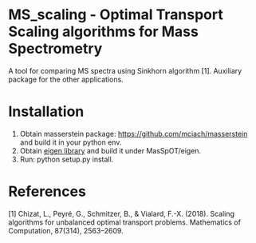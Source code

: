MS_scaling - Optimal Transport Scaling algorithms for Mass Spectrometry
=======================================================================

A tool for comparing MS spectra using Sinkhorn algorithm [1]. Auxiliary package for the other applications.

# Installation

1. Obtain masserstein package: https://github.com/mciach/masserstein and build it in your python
 env.
2. Obtain [eigen library](eigen.tuxfamily.org) and build it under MasSpOT/eigen.
3. Run: python setup.py install.

# References
[1] Chizat, L., Peyré, G., Schmitzer, B., & Vialard, F.-X. (2018). Scaling algorithms for unbalanced optimal transport problems. Mathematics of Computation, 87(314), 2563–2609.
